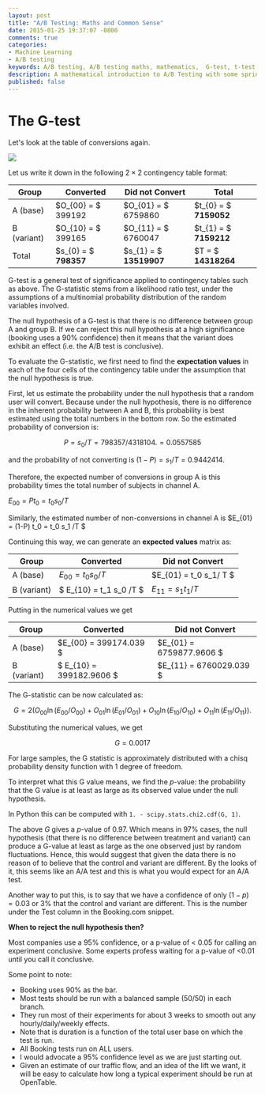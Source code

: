 ```yaml
---
layout: post
title: "A/B Testing: Maths and Common Sense"
date: 2015-01-25 19:37:07 -0800
comments: true
categories:
- Machine Learning
- A/B testing
keywords: A/B testing, A/B testing maths, mathematics,  G-test, t-test, Fisher's exact Test, binomial distribution, central limit theorem, standard error, sample mean, conversion
description: A mathematical introduction to A/B Testing with some sprinkling of common sense.
published: false
---
```


# The G-test 


Let's look at the table of conversions again.

![](https://dl.dropboxusercontent.com/u/18915298/blog/abtest/BookingEventDisplaySegment.png)

 Let us write it down in the following $2\times2$ contingency table format:


| Group     | Converted      |  Did not Convert | Total |
| ----------- | ------------ | --------| -------|
|A  (base)| $O_{00} = $  399192           | $O_{01} = $  6759860|  $t_{0} = $  __7159052__ |
|B (variant) | $O_{10} = $ 399165 | $O_{11} = $ 6760047  | $t_{1} = $  __7159212__ |
|Total | $s_{0} = $  __798357__ | $s_{1} = $   __13519907__ | $T = $ __14318264__|


G-test is a general test of significance applied to contingency tables such as above. The G-statistic stems from a likelihood ratio test, under the assumptions of a multinomial probability distribution of the random variables involved. 

The null hypothesis of a G-test is that there is no difference between group A and group B.  If we can reject this null hypothesis at a high significance (booking uses a 90% confidence) then it means that the variant does exhibit an effect (i.e. the A/B test is conclusive).

To evaluate the G-statistic, we first need to find the __expectation values__ in each of the four cells of the contingency table under the assumption that the null hypothesis is true. 

First, let us estimate the probability under the null hypothesis that a random user will convert. Because under the null hypothesis, there is no difference in the inherent probability between A and B, this probability is best estimated using the total numbers in the bottom row. So the estimated probability of conversion is:

$$P = s_0/T = 798357/4318104.  =  0.0557585$$ 

and the probability of not converting is  $(1-P) = s_1/T=   0.9442414$. 
	
 Therefore, the expected number of conversions in group A is  this probability times the total number of subjects in channel A. 
 
$E_{00} = P t_0 =  t_0 s_0/ T$

Similarly, the estimated number of non-conversions in channel A is $E_{01} = (1-P) t_0 =   t_0 s_1 /T $
	
Continuing this way,  we can generate an __expected values__ matrix as: 

| Group     | Converted      |  Did not Convert |
| ----------- | ------------ | --------| 
|A  (base) | $E_{00} =  t_0 s_0/ T$    |  $E_{01} = t_0 s_1/ T $ |
|B (variant) | $ E_{10} = t_1 s_0 /T $  |  $E_{11} = s_1 t_1/T$  |


Putting in the numerical values we get 
	
| Group     | Converted      |  Did not Convert |
| ----------- | ------------ | --------| 
|A  (base) | $E_{00} =  399174.039 $    |  $E_{01} = 6759877.9606 $ |
|B (variant) | $ E_{10} = 399182.9606 $  |  $E_{11} = 6760029.039 $  |

The G-statistic can be now calculated as: 

$$ G = 2 \left( O_{00} \ln( E_{00}/O_{00}  ) +O_{01} \ln( E_{01}/O_{01} ) + O_{10} \ln( E_{10}/O_{10}  )  + O_{11} \ln( E_{11}/O_{11}  )    \right). $$
	
Substituting the numerical values, we get 

$$ G = 0.0017 $$

For large samples, the G statistic is approximately distributed with a chisq probability density function with 1 degree of freedom. 

To interpret what this G value means, we find the $p$-value: the probability that the G value is at least as large as its observed value under the null hypothesis. 

In Python this can be computed with ``1. - scipy.stats.chi2.cdf(G, 1)``. 

The above $G$ gives a $p$-value of  0.97. Which means in 97% cases, the null hypothesis  (that there is no difference between treatment and variant) can produce a G-value at least as large as the one observed just by random fluctuations.  Hence, this would suggest that given the data there is no reason of to believe that the control and variant are different. By the looks of it, this seems like an A/A test and this is what you would expect for an A/A test. 
Another way to put this, is to say that  we have a confidence of only $(1-p) = 0.03$ or 3% that the control and variant are different.  This is the number under the Test column in the Booking.com snippet. 

__When to reject the null hypothesis then?__

Most companies use a 95% confidence,  or a p-value of < 0.05 for calling  an experiment conclusive. Some experts profess waiting for a p-value of <0.01 until you call it conclusive.

Some point to note: 

* Booking uses 90% as the bar. 
* Most tests should be run with a balanced sample (50/50) in each branch.
* They run most of their experiments for about 3 weeks to smooth out any hourly/daily/weekly effects. 
* Note that is duration is a function of the total user base on which the test is run. 
* All Booking tests run on ALL users.
* I would advocate a 95% confidence level as we are just starting out. 
* Given an estimate of our traffic flow, and an idea of the lift we want, it will be easy to calculate how long a typical experiment should be run at OpenTable. 

